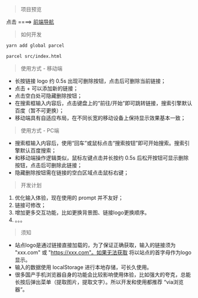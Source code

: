 > 项目预览

点击 ====> [前端导航](https://untilthecore.github.io/webNavigation/dist/index.html)

> 如何开发

```bash
yarn add global parcel

parcel src/index.html
```

> 使用方式 - 移动端

- 长按链接 logo 约 0.5s 出现可删除按钮，点击后可删除当前链接；
- 点击 + 可以添加新的链接；
- 点击空白处可隐藏删除按钮；
- 在搜索框输入内容后，点击键盘上的“前往/开始”即可跳转链接，搜索引擎默认百度（暂不可更换）；
- 移动端具有自适应布局，在不同长宽的移动设备上保持显示效果基本一致；

> 使用方式 - PC端

- 搜索框输入内容后，使用“回车”或鼠标点击“搜索按钮”即可开始搜索。搜索引擎默认百度搜索；
- 和移动端操作逻辑类似，鼠标左键点击并长按约 0.5s 后松开按钮可显示删除按钮，点击后可删除此链接；
- 隐藏删除按钮需在链接的空白区域点击鼠标右键；

> 开发计划

1. 优化输入体验，现在使用的 prompt 并不友好；
2. 链接可修改；
3. 增加更多交互功能，比如更换背景图、链接logo更换顺序。
4. 。。。

> 须知

- 站点logo是通过链接直接加载的，为了保证正确获取，输入的链接须为 "xxx.com" 或 "https://xxx.com"。如果无法获取
将以站点的首字母作为logo显示。
- 输入的数据使用 localStorage 进行本地存储，可长久使用。
- 很多国产手机浏览器自身的功能会比较影响使用体验，比如强大的夸克，总能长按后弹出菜单（提取图片，提取文字）。所以开发和使用都推荐 “via浏览器“。